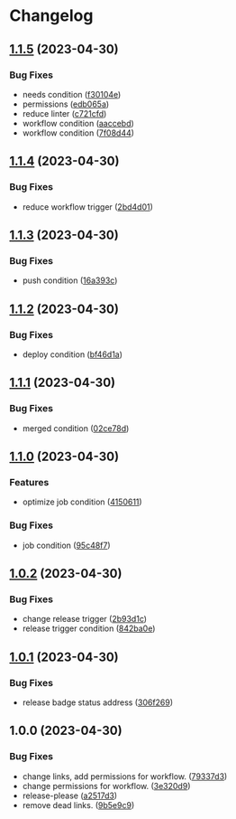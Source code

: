 # Changelog

## [1.1.5](https://github.com/mtngtnsh/jb-notes/compare/v1.1.4...v1.1.5) (2023-04-30)


### Bug Fixes

* needs condition ([f30104e](https://github.com/mtngtnsh/jb-notes/commit/f30104eb5bd25868632e3c499f66cabfc7ae2763))
* permissions ([edb065a](https://github.com/mtngtnsh/jb-notes/commit/edb065ae635aa4c22b68a8709778d0d021c87feb))
* reduce linter ([c721cfd](https://github.com/mtngtnsh/jb-notes/commit/c721cfd1cedce939446f5c96d483789c926113cf))
* workflow condition ([aaccebd](https://github.com/mtngtnsh/jb-notes/commit/aaccebd665a44742e508a52c1f77295ddf7299d9))
* workflow condition ([7f08d44](https://github.com/mtngtnsh/jb-notes/commit/7f08d44cf6d4c6bd46cc25d25c5a2635fb8c2e8d))

## [1.1.4](https://github.com/mtngtnsh/jb-notes/compare/v1.1.3...v1.1.4) (2023-04-30)


### Bug Fixes

* reduce workflow trigger ([2bd4d01](https://github.com/mtngtnsh/jb-notes/commit/2bd4d01e7edd187179f1dc4eae37c469d9c63630))

## [1.1.3](https://github.com/mtngtnsh/jb-notes/compare/v1.1.2...v1.1.3) (2023-04-30)


### Bug Fixes

* push condition ([16a393c](https://github.com/mtngtnsh/jb-notes/commit/16a393cab4519c81eca5ab13020df015bc1e31db))

## [1.1.2](https://github.com/mtngtnsh/jb-notes/compare/v1.1.1...v1.1.2) (2023-04-30)


### Bug Fixes

* deploy condition ([bf46d1a](https://github.com/mtngtnsh/jb-notes/commit/bf46d1a6da0773d6c68041f3d5bebb53f03469f3))

## [1.1.1](https://github.com/mtngtnsh/jb-notes/compare/v1.1.0...v1.1.1) (2023-04-30)


### Bug Fixes

* merged condition ([02ce78d](https://github.com/mtngtnsh/jb-notes/commit/02ce78d871de61cf2cbf56918b38dd9c270b7ddf))

## [1.1.0](https://github.com/mtngtnsh/jb-notes/compare/v1.0.2...v1.1.0) (2023-04-30)


### Features

* optimize job condition ([4150611](https://github.com/mtngtnsh/jb-notes/commit/41506111521a32fe5dc0aeb12834d5b0c3878793))


### Bug Fixes

* job condition ([95c48f7](https://github.com/mtngtnsh/jb-notes/commit/95c48f78e166b4b616956c4d4c69bd5a3f25c9c4))

## [1.0.2](https://github.com/mtngtnsh/jb-notes/compare/v1.0.1...v1.0.2) (2023-04-30)


### Bug Fixes

* change release trigger ([2b93d1c](https://github.com/mtngtnsh/jb-notes/commit/2b93d1cf917560986f092e42e849ca112fa0aa4b))
* release trigger condition ([842ba0e](https://github.com/mtngtnsh/jb-notes/commit/842ba0e27f7fa0fa298b02a33c19dcd596710c8c))

## [1.0.1](https://github.com/mtngtnsh/jb-notes/compare/v1.0.0...v1.0.1) (2023-04-30)


### Bug Fixes

* release badge status address ([306f269](https://github.com/mtngtnsh/jb-notes/commit/306f269513162467f30ee30efadcd4ddd3e84166))

## 1.0.0 (2023-04-30)


### Bug Fixes

* change links, add permissions for workflow. ([79337d3](https://github.com/mtngtnsh/jb-notes/commit/79337d3aa7a9ad050b1de71e67deab5f524de3b0))
* change permissions for workflow. ([3e320d9](https://github.com/mtngtnsh/jb-notes/commit/3e320d98d3f4f130f46e5f5aeb8c2e207459811b))
* release-please ([a2517d3](https://github.com/mtngtnsh/jb-notes/commit/a2517d3c28756529bea04b5cbca3ce5ebda06f99))
* remove dead links. ([9b5e9c9](https://github.com/mtngtnsh/jb-notes/commit/9b5e9c960f658f29b729cf9a1a7dc29dc3b44c5c))
